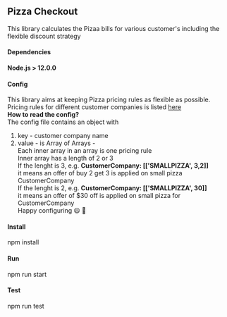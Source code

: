 ## Pizza Checkout
This library calculates the Pizaa bills for various customer's including the flexible discount strategy

#### Dependencies
**Node.js > 12.0.0**

#### Config
This library aims at keeping Pizza pricing rules as flexible as possible.  
Pricing rules for different customer companies is listed [here](src/config/pricingRules.js)  
**How to read the config?**  
The config file contains an object with  
1. key - customer company name
2. value - is Array of Arrays -  
Each inner array in an array is one pricing rule  
Inner array has a length of 2 or 3  
If the lenght is 3, e.g. **CustomerCompany: [['SMALLPIZZA', 3,2]]**  
it means an offer of buy 2 get 3 is applied on small pizza  CustomerCompany  
If the lenght is 2, e.g.  **CustomerCompany: [['SMALLPIZZA', 30]]**  
it means an offer of $30 off is applied on small pizza for CustomerCompany  
Happy configuring :smiley: :blue_heart:  

#### Install
npm install

#### Run
npm run start

#### Test
npm run test
